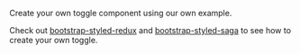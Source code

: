 Create your own toggle component using our own example.

Check out [bootstrap-styled-redux](https://bootstrap-styled.kopaxgroup.com.yeutech.com/bootstrap-styled-redux) and [bootstrap-styled-saga](https://bootstrap-styled.yeutech.com/bootstrap-styled-saga) to see how to create your own toggle.
